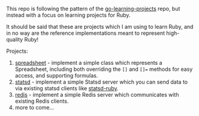 
This repo is following the pattern of the [go-learning-projects](https://github.com/lethain/go-learning-projects) repo,
but instead with a focus on learning projects for Ruby.

It should be said that these are projects which I am using to learn Ruby,
and in no way are the reference implementations meant to represent high-quality Ruby!



Projects:

1. [spreadsheet](./spreadsheet/) - implement a simple class which represents a Spreadsheet,
    including both overriding the `[]` and `[]=` methods for easy access,
    and supporting formulas.
2. [statsd](./statsd/) - implement a simple Statsd server which you can send data to via
    existing statsd clients like [statsd-ruby](https://github.com/reinh/statsd).
2. [redis](./redis/) - implement a simple Redis server which communicates with existing
    Redis clients.
3. more to come...